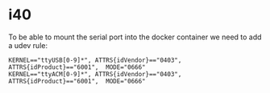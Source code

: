 # i40

To be able to mount the serial port into the docker container we need to add a udev rule:

```
KERNEL=="ttyUSB[0-9]*", ATTRS{idVendor}=="0403", ATTRS{idProduct}=="6001",  MODE="0666"
KERNEL=="ttyACM[0-9]*", ATTRS{idVendor}=="0403", ATTRS{idProduct}=="6001",  MODE="0666"
```